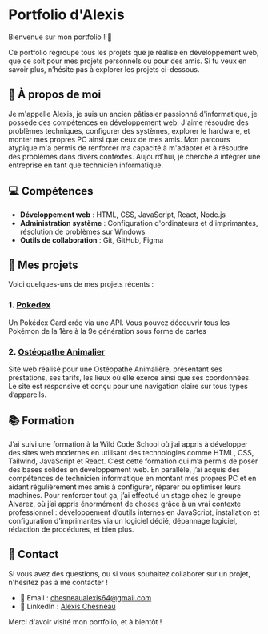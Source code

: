 # Portfolio d'Alexis

Bienvenue sur mon portfolio ! 👋

Ce portfolio regroupe tous les projets que je réalise en développement web, que ce soit pour mes projets personnels ou pour des amis. Si tu veux en savoir plus, n’hésite pas à explorer les projets ci-dessous.


## 🚀 À propos de moi

Je m'appelle Alexis, je suis un ancien pâtissier passionné d'informatique, je possède des compétences en développement web. J'aime résoudre des problèmes techniques, configurer des systèmes, explorer le hardware, et monter mes propres PC ainsi que ceux de mes amis. Mon parcours atypique m'a permis de renforcer ma capacité à m'adapter et à résoudre des problèmes dans divers contextes. Aujourd'hui, je cherche à intégrer une entreprise en tant que technicien informatique.

## 💻 Compétences

- **Développement web** : HTML, CSS, JavaScript, React, Node.js
- **Administration système** : Configuration d'ordinateurs et d'imprimantes, résolution de problèmes sur Windows
- **Outils de collaboration** : Git, GitHub, Figma

## 📂 Mes projets

Voici quelques-uns de mes projets récents :

### 1. [Pokedex](https://alexischesneau.github.io/Pokedex/)
Un Pokédex Card crée via une API. Vous pouvez découvrir tous les Pokémon de la 1ère à la 9e génération sous forme de cartes

### 2. [Ostéopathe Animalier](https://alexischesneau.github.io/Projet-Coralie-Roux/)
Site web réalisé pour une Ostéopathe Animalière, présentant ses prestations, ses tarifs, les lieux où elle exerce ainsi que ses coordonnées. Le site est responsive et conçu pour une navigation claire sur tous types d’appareils.

## 📚 Formation

J’ai suivi une formation à la Wild Code School où j’ai appris à développer des sites web modernes en utilisant des technologies comme HTML, CSS, Tailwind, JavaScript et React. C’est cette formation qui m’a permis de poser des bases solides en développement web. En parallèle, j’ai acquis des compétences de technicien informatique en montant mes propres PC et en aidant régulièrement mes amis à configurer, réparer ou optimiser leurs machines. Pour renforcer tout ça, j’ai effectué un stage chez le groupe Alvarez, où j’ai appris énormément de choses grâce à un vrai contexte professionnel : développement d’outils internes en JavaScript, installation et configuration d’imprimantes via un logiciel dédié, dépannage logiciel, rédaction de procédures, et bien plus.

## 🔗 Contact

Si vous avez des questions, ou si vous souhaitez collaborer sur un projet, n'hésitez pas à me contacter !

- 📧 Email : [chesneaualexis64@gmail.com](mailto:chesneaualexis64@gmail.com)
- 🔗 LinkedIn : [Alexis Chesneau](www.linkedin.com/in/alexis-chesneau-0951b4243)

Merci d'avoir visité mon portfolio, et à bientôt !
